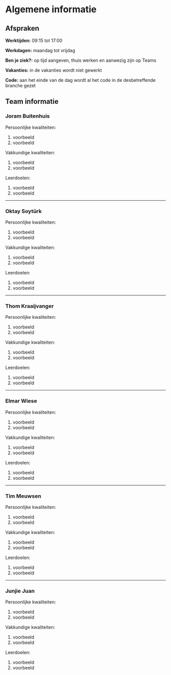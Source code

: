 # Algemene informatie

## Afspraken

**Werktijden:** 09:15 tot 17:00

**Werkdagen:** maandag tot vrijdag

**Ben je ziek?:** op tijd aangeven, thuis werken en aanwezig zijn op Teams

**Vakanties:** in de vakanties wordt niet gewerkt

**Code:** aan het einde van de dag wordt al het code in de desbetreffende branche gezet

## Team informatie

### Joram Buitenhuis

Persoonlijke kwaliteiten:
1. voorbeeld
2. voorbeeld

Vakkundige kwaliteiten:
1. voorbeeld
2. voorbeeld

Leerdoelen:
1. voorbeeld
2. voorbeeld

---

### Oktay Soytürk

Persoonlijke kwaliteiten:
1. voorbeeld
2. voorbeeld

Vakkundige kwaliteiten:
1. voorbeeld
2. voorbeeld

Leerdoelen:
1. voorbeeld
2. voorbeeld

---

### Thom Kraaijvanger

Persoonlijke kwaliteiten:
1. voorbeeld
2. voorbeeld

Vakkundige kwaliteiten:
1. voorbeeld
2. voorbeeld

Leerdoelen:
1. voorbeeld
2. voorbeeld

---

### Elmar Wiese

Persoonlijke kwaliteiten:
1. voorbeeld
2. voorbeeld

Vakkundige kwaliteiten:
1. voorbeeld
2. voorbeeld

Leerdoelen:
1. voorbeeld
2. voorbeeld

---

### Tim Meuwsen

Persoonlijke kwaliteiten:
1. voorbeeld
2. voorbeeld

Vakkundige kwaliteiten:
1. voorbeeld
2. voorbeeld

Leerdoelen:
1. voorbeeld
2. voorbeeld

---

### Junjie Juan

Persoonlijke kwaliteiten:
1. voorbeeld
2. voorbeeld

Vakkundige kwaliteiten:
1. voorbeeld
2. voorbeeld

Leerdoelen:
1. voorbeeld
2. voorbeeld
